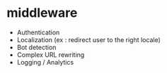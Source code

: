 <!-- .slide: class="two-column with-code " -->

# middleware

- Authentication
- Localization (ex : redirect user to the right locale)
- Bot detection
- Complex URL rewriting
- Logging / Analytics
